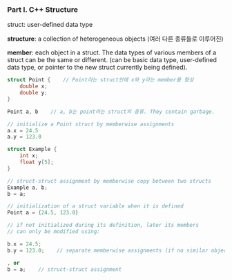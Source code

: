 ### Part I. C++ Structure

struct: user-defined data type

**structure**: a collection of heterogeneous objects (여러 다른 종류들로 이루어진)

**member**: each object in a struct. The data types of various members of a struct can be the same or different. (can be basic data type, user-defined data type, or pointer to the new struct currently being defined).

```cpp
struct Point {    // Point라는 struct안에 x와 y라는 member를 형성
	double x;
	double y;
} 

Point a, b    // a, b는 point라는 struct의 종류. They contain garbage.

// initialize a Point struct by memberwise assignments
a.x = 24.5
a.y = 123.0
```

```cpp
struct Example {
	int x;
	float y[5];
}

// struct-struct assignment by memberwise copy between two structs
Example a, b;
b = a;
```

```cpp
// initialization of a struct variable when it is defined
Point a = {24.5, 123.0}

// if not initialized during its definition, later its members
// can only be modified using:

b.x = 24.5;
b.y = 123.0;    // separate memberwise assignments (if no similar object to copy from)

, or
b = a;    // struct-struct assignment
```

